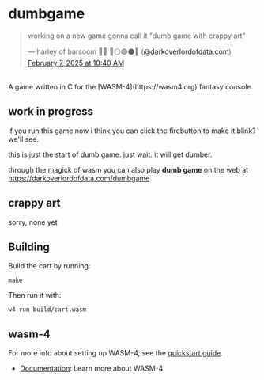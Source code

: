 # dumbgame

<blockquote class="bluesky-embed" data-bluesky-uri="at://did:plc:gi23djbyhqpx2ykajeuzzy3d/app.bsky.feed.post/3lhmasi4fes2z" data-bluesky-cid="bafyreihnzacm36wqkuj6tph4eq4wl6qrb4qynlv3soywyfrg3xihg54gvy"><p lang="en">working on a new game gonna call it &quot;dumb game with crappy art&quot;</p>&mdash; harley of barsoom 🏳️‍⚧️ 🔴⚪️🟣⚫️🔵 (<a href="https://bsky.app/profile/did:plc:gi23djbyhqpx2ykajeuzzy3d?ref_src=embed">@darkoverlordofdata.com</a>) <a href="https://bsky.app/profile/did:plc:gi23djbyhqpx2ykajeuzzy3d/post/3lhmasi4fes2z?ref_src=embed">February 7, 2025 at 10:40 AM</a></blockquote><script async src="https://embed.bsky.app/static/embed.js" charset="utf-8"></script>

<br />
A game written in C for the [WASM-4](https://wasm4.org) fantasy console.

## work in progress

if you run this game now i think you can click the firebutton to make it blink? we'll see.

this is just the start of dumb game. just wait. it will get dumber.

through the magick of wasm you can also play __dumb game__ on the web at https://darkoverlordofdata.com/dumbgame

## crappy art
sorry, none yet

## Building

Build the cart by running:

```shell
make
```

Then run it with:

```shell
w4 run build/cart.wasm
```


## wasm-4

For more info about setting up WASM-4, see the [quickstart guide](https://wasm4.org/docs/getting-started/setup?code-lang=c#quickstart).
- [Documentation](https://wasm4.org/docs): Learn more about WASM-4.

